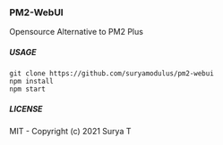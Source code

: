 ### PM2-WebUI
Opensource Alternative to PM2 Plus

##### USAGE
```
git clone https://github.com/suryamodulus/pm2-webui
npm install
npm start
```

##### LICENSE
MIT - Copyright (c) 2021 Surya T
